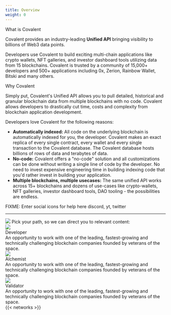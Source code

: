 ```yaml
---
title: Overview
weight: 0
---
```



<section class="">    
    <div class="font-light text-4xl text-covalent-black pb-12  max-w-screen-md">
     What is Covalent
    </div>
    <p class="text-xl max-w-2xl text-gray-800 mb-6">
        Covalent provides an industry-leading <strong>Unified API</strong> bringing visibility to billions of Web3 data points. 
    </p>
    <p class="text-xl max-w-2xl text-gray-800 mb-6">
        Developers use Covalent to build exciting multi-chain applications like crypto wallets, NFT galleries, and investor dashboard tools utilizing data from 15 blockchains. Covalent is trusted by a community of 15,000+ developers and 500+ applications including 0x, Zerion, Rainbow Wallet, Bitski and many others.
    </p>
    <div class="font-light text-4xl text-covalent-black pt-12 pb-12  max-w-screen-md">
     Why Covalent
    </div>
    <p class="text-xl max-w-2xl text-gray-800 mb-6">
    Simply put, Covalent's Unified API allows you to pull detailed, historical and granular blockchain data from multiple blockchains with no code. Covalent allows developers to drastically cut time, costs and complexity from blockchain application development. 
    </p>
    <p class="text-xl max-w-2xl text-gray-800 ">
    Developers love Covalent for the following reasons:
    </p>
    <ul class="list-disc max-w-2xl">
    <li class="text-xl "><strong>Automatically indexed:</strong> All code on the underlying blockchain is automatically indexed for you, the developer. Covalent makes an exact replica of every single contract, every wallet and every single transaction to the Covalent database. The Covalent database hosts billions of rows of data and terabytes of data.</li>
    <li class="text-xl "><strong>No-code:</strong> Covalent offers a "no-code" solution and all customizations can be done without writing a single line of code by the developer. No need to invest expensive engineering time in building indexing code that you'd rather invest in building your application.</li>
    <li class="text-xl "><strong>Multiple blockchains, multiple usecases:</strong> The same unified API works across 15+ blockchains and dozens of use-cases like crypto-wallets, NFT galleries, investor dashboard tools, DAO tooling - the possibilities are endless.</li>
    </ul>
    <p>FIXME: Enter social icons for help here discord, yt, twitter</p>
    <hr />
    <div class="my-12">
        <div class="flex text-lg text-gray-800 my-6">
            <img class="mr-3" src="/static/images/icons/Learn.svg"></img>
            Pick your path, so we can direct you to relevant content:
        </div>
        <div class="grid grid-cols-3 md:grid-cols-2 sm:grid-cols-1 gap-y-20 gap-x-12">
            <div class="max-w-md bg-gray-100 md:w-full max-w-xl drop-shadow-md filter shadow-md rounded-xl p-7 cursor-pointer hover:bg-opacity-70">
                <div class="mb-4">
                    <img src="/static/images/icons/Code.svg"></img>
                </div>
                <div class="ct-3xl mb-3">
                    Developer
                </div>
                <div class="ct-md">
                    An opportunity to work with one of the leading, fastest-growing and technically challenging blockchain companies founded by veterans of the space.
                </div>
            </div>
            <div class="max-w-md bg-gray-100 md:w-full max-w-xl drop-shadow-md filter shadow-md rounded-xl p-5 cursor-pointer hover:bg-opacity-70">
                <div class="mb-4">
                    <img src="/static/images/icons/Alchemist.svg"></img>
                </div>
                <div class="ct-3xl mb-3">
                    Alchemist
                </div>
                <div class="ct-md">
                    An opportunity to work with one of the leading, fastest-growing and technically challenging blockchain companies founded by veterans of the space.
                </div>
            </div>
            <div class="max-w-md bg-gray-100 md:w-full max-w-xl drop-shadow-md filter shadow-md rounded-xl  p-5 cursor-pointer hover:bg-opacity-70">
                <div class="mb-4">
                    <img src="/static/images/icons/Screen Chart.svg"></img>
                </div>
                <div class="ct-3xl mb-3">
                    Validator
                </div>
                <div class="ct-md">
                    An opportunity to work with one of the leading, fastest-growing and technically challenging blockchain companies founded by veterans of the space.
                </div>
            </div>
        </div>
    </div>
    <!-- Networks -->
    {{< networks >}}
</section>

